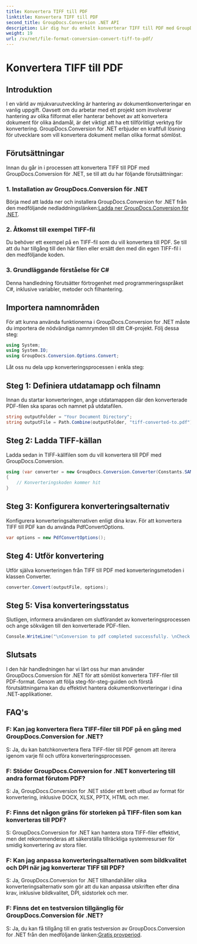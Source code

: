 ```yaml
---
title: Konvertera TIFF till PDF
linktitle: Konvertera TIFF till PDF
second_title: GroupDocs.Conversion .NET API
description: Lär dig hur du enkelt konverterar TIFF till PDF med GroupDocs.Conversion for .NET. Enkel, effektiv och sömlös lösning för dokumentkonvertering.
weight: 19
url: /sv/net/file-format-conversion-convert-tiff-to-pdf/
---
```


# Konvertera TIFF till PDF

## Introduktion

I en värld av mjukvaruutveckling är hantering av dokumentkonverteringar en vanlig uppgift. Oavsett om du arbetar med ett projekt som involverar hantering av olika filformat eller hanterar behovet av att konvertera dokument för olika ändamål, är det viktigt att ha ett tillförlitligt verktyg för konvertering. GroupDocs.Conversion for .NET erbjuder en kraftfull lösning för utvecklare som vill konvertera dokument mellan olika format sömlöst.

## Förutsättningar

Innan du går in i processen att konvertera TIFF till PDF med GroupDocs.Conversion för .NET, se till att du har följande förutsättningar:

### 1. Installation av GroupDocs.Conversion för .NET
 Börja med att ladda ner och installera GroupDocs.Conversion for .NET från den medföljande nedladdningslänken:[Ladda ner GroupDocs.Conversion för .NET](https://releases.groupdocs.com/conversion/net/).

### 2. Åtkomst till exempel TIFF-fil
Du behöver ett exempel på en TIFF-fil som du vill konvertera till PDF. Se till att du har tillgång till den här filen eller ersätt den med din egen TIFF-fil i den medföljande koden.

### 3. Grundläggande förståelse för C#
Denna handledning förutsätter förtrogenhet med programmeringsspråket C#, inklusive variabler, metoder och filhantering.

## Importera namnområden

För att kunna använda funktionerna i GroupDocs.Conversion for .NET måste du importera de nödvändiga namnrymden till ditt C#-projekt. Följ dessa steg:

```csharp
using System;
using System.IO;
using GroupDocs.Conversion.Options.Convert;
```

Låt oss nu dela upp konverteringsprocessen i enkla steg:

## Steg 1: Definiera utdatamapp och filnamn

Innan du startar konverteringen, ange utdatamappen där den konverterade PDF-filen ska sparas och namnet på utdatafilen.

```csharp
string outputFolder = "Your Document Directory";
string outputFile = Path.Combine(outputFolder, "tiff-converted-to.pdf");
```

## Steg 2: Ladda TIFF-källan

Ladda sedan in TIFF-källfilen som du vill konvertera till PDF med GroupDocs.Conversion.

```csharp
using (var converter = new GroupDocs.Conversion.Converter(Constants.SAMPLE_TIFF))
{
    // Konverteringskoden kommer hit
}
```

## Steg 3: Konfigurera konverteringsalternativ

Konfigurera konverteringsalternativen enligt dina krav. För att konvertera TIFF till PDF kan du använda PdfConvertOptions.

```csharp
var options = new PdfConvertOptions();
```

## Steg 4: Utför konvertering

Utför själva konverteringen från TIFF till PDF med konverteringsmetoden i klassen Converter.

```csharp
converter.Convert(outputFile, options);
```

## Steg 5: Visa konverteringsstatus

Slutligen, informera användaren om slutförandet av konverteringsprocessen och ange sökvägen till den konverterade PDF-filen.

```csharp
Console.WriteLine("\nConversion to pdf completed successfully. \nCheck output in {0}", outputFolder);
```

## Slutsats

I den här handledningen har vi lärt oss hur man använder GroupDocs.Conversion för .NET för att sömlöst konvertera TIFF-filer till PDF-format. Genom att följa steg-för-steg-guiden och förstå förutsättningarna kan du effektivt hantera dokumentkonverteringar i dina .NET-applikationer.

## FAQ's

### F: Kan jag konvertera flera TIFF-filer till PDF på en gång med GroupDocs.Conversion for .NET?

S: Ja, du kan batchkonvertera flera TIFF-filer till PDF genom att iterera igenom varje fil och utföra konverteringsprocessen.

### F: Stöder GroupDocs.Conversion for .NET konvertering till andra format förutom PDF?

S: Ja, GroupDocs.Conversion for .NET stöder ett brett utbud av format för konvertering, inklusive DOCX, XLSX, PPTX, HTML och mer.

### F: Finns det någon gräns för storleken på TIFF-filen som kan konverteras till PDF?

S: GroupDocs.Conversion for .NET kan hantera stora TIFF-filer effektivt, men det rekommenderas att säkerställa tillräckliga systemresurser för smidig konvertering av stora filer.

### F: Kan jag anpassa konverteringsalternativen som bildkvalitet och DPI när jag konverterar TIFF till PDF?

S: Ja, GroupDocs.Conversion for .NET tillhandahåller olika konverteringsalternativ som gör att du kan anpassa utskriften efter dina krav, inklusive bildkvalitet, DPI, sidstorlek och mer.

### F: Finns det en testversion tillgänglig för GroupDocs.Conversion för .NET?

 S: Ja, du kan få tillgång till en gratis testversion av GroupDocs.Conversion for .NET från den medföljande länken:[Gratis provperiod](https://releases.groupdocs.com/).